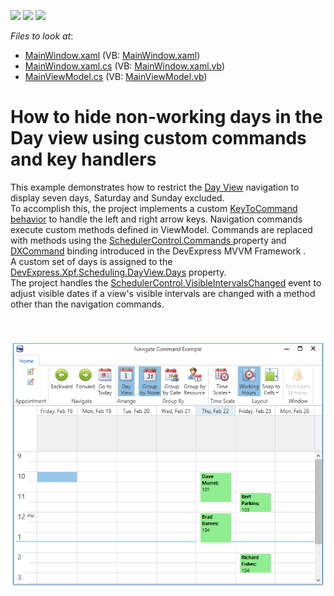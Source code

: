 <!-- default badges list -->
![](https://img.shields.io/endpoint?url=https://codecentral.devexpress.com/api/v1/VersionRange/128655992/22.2.2%2B)
[![](https://img.shields.io/badge/Open_in_DevExpress_Support_Center-FF7200?style=flat-square&logo=DevExpress&logoColor=white)](https://supportcenter.devexpress.com/ticket/details/T608137)
[![](https://img.shields.io/badge/📖_How_to_use_DevExpress_Examples-e9f6fc?style=flat-square)](https://docs.devexpress.com/GeneralInformation/403183)
<!-- default badges end -->
<!-- default file list -->
*Files to look at*:

* [MainWindow.xaml](./CS/NavigateCommandExample/MainWindow.xaml) (VB: [MainWindow.xaml](./VB/NavigateCommandExample/MainWindow.xaml))
* [MainWindow.xaml.cs](./CS/NavigateCommandExample/MainWindow.xaml.cs) (VB: [MainWindow.xaml.vb](./VB/NavigateCommandExample/MainWindow.xaml.vb))
* [MainViewModel.cs](./CS/NavigateCommandExample/ViewModel/MainViewModel.cs) (VB: [MainViewModel.vb](./VB/NavigateCommandExample/ViewModel/MainViewModel.vb))
<!-- default file list end -->
# How to hide non-working days in the Day view using custom commands and key handlers


This example demonstrates how to restrict the <a href="http://help.devexpress.com/#WPF/CustomDocument119204">Day View</a> navigation to display seven days, Saturday and Sunday excluded. <br>To accomplish this, the project implements a custom <a href="https://docs.devexpress.com/WPF/113865/mvvm-framework/behaviors/predefined-set/keytocommand">KeyToCommand behavior</a> to handle the left and right arrow keys. Navigation commands execute custom methods defined in ViewModel. Commands are replaced with methods using the <a href="http://help.devexpress.com/#WPF/DevExpressXpfSchedulingSchedulerControl_Commandstopic">SchedulerControl.Commands </a>property and <a href="https://documentation.devexpress.com/WPF/115776/MVVM-Framework/DXBinding/DXCommand">DXCommand</a> binding introduced in the DevExpress MVVM Framework . <br>A custom set of days is assigned to the <a href="https://docs.devexpress.com/WPF/DevExpress.Xpf.Scheduling.DayView.Days">DevExpress.Xpf.Scheduling.DayView.Days</a> property. <br>The project handles the <a href="http://help.devexpress.com/#WPF/DevExpressXpfSchedulingSchedulerControl_VisibleIntervalsChangedtopic">SchedulerControl.VisibleIntervalsChanged</a> event to adjust visible dates if a view's visible intervals are changed with a method other than the navigation commands.<br><br><br><br><img src="https://raw.githubusercontent.com/DevExpress-Examples/how-to-hide-non-working-days-in-the-day-view-using-custom-commands-and-key-handlers-t608137/17.2.5+/media/e3efa9a1-e7d4-40dd-a9f2-cf783f9d2e7f.png"><br><br>

<br/>


